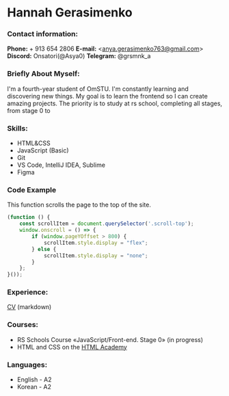 # Hannah Gerasimenko

### Contact information:

**Phone:** + 913 654 2806
**E-mail:** &lt;anya.gerasimenko763@gmail.com&gt;
**Discord:** Onsatori(@Asya0)
**Telegram:** @grsmnk_a


### Briefly About Myself:

I'm a fourth-year student of OmSTU.
I'm constantly learning and discovering new things. My goal is to learn the frontend so I can create amazing projects.
The priority is to study at rs school, completing all stages, from stage 0 to

### Skills:

* HTML&CSS
* JavaScript (Basic)
* Git
* VS Code, IntelliJ IDEA, Sublime
* Figma

### Code Example

This function scrolls the page to the top of the site.
```Javascript
(function () {
    const scrollItem = document.querySelector('.scroll-top');
    window.onscroll = () => {
        if (window.pageYOffset > 800) {
            scrollItem.style.display = "flex";
        } else {
            scrollItem.style.display = "none";
        }
    };
}());
```

### Experience:

[CV](https://github.com/Asya0/rsschool-cv/blob/gh-pages/cv.md) (markdown)

### Courses:

* RS Schools Course «JavaScript/Front-end. Stage 0» (in progress)
* HTML and CSS on the [HTML Academy](https://htmlacademy.ru/study)

### Languages:

* English - A2
* Korean - A2
